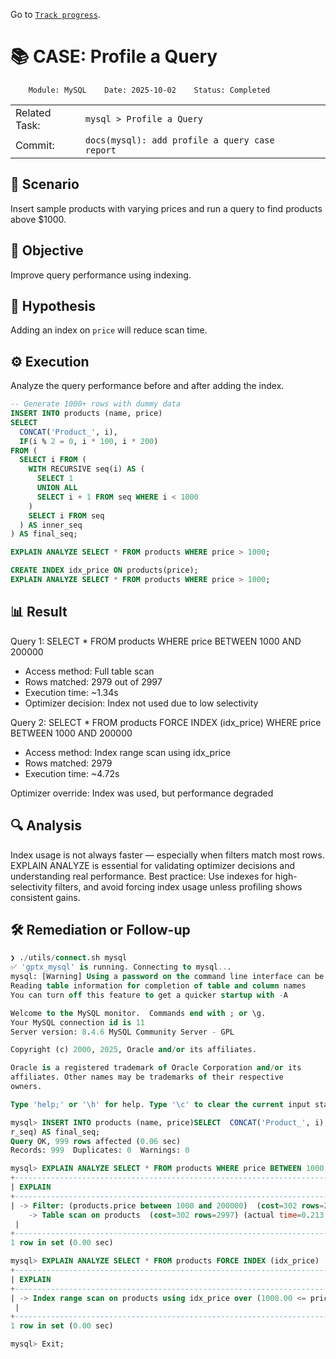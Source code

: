 Go to [`Track progress`](../../../README.md).

# 📚 CASE: Profile a Query

```
    Module: MySQL    Date: 2025-10-02    Status: Completed
```

||||||
| ---|--- | --- | --- | --- |
| Related Task: | `mysql > Profile a Query` |
| Commit: | `docs(mysql): add profile a query case report` |

## 📍 Scenario
Insert sample products with varying prices and run a query to find products above $1000.

## 🎯 Objective
Improve query performance using indexing.

## 🧠 Hypothesis
Adding an index on `price` will reduce scan time.

## ⚙️ Execution
Analyze the query performance before and after adding the index.

```sql
-- Generate 1000+ rows with dummy data
INSERT INTO products (name, price)
SELECT
  CONCAT('Product_', i),
  IF(i % 2 = 0, i * 100, i * 200)
FROM (
  SELECT i FROM (
    WITH RECURSIVE seq(i) AS (
      SELECT 1
      UNION ALL
      SELECT i + 1 FROM seq WHERE i < 1000
    )
    SELECT i FROM seq
  ) AS inner_seq
) AS final_seq;

EXPLAIN ANALYZE SELECT * FROM products WHERE price > 1000;
```

```sql
CREATE INDEX idx_price ON products(price);
EXPLAIN ANALYZE SELECT * FROM products WHERE price > 1000;
```
## 📊 Result
Query 1: SELECT * FROM products WHERE price BETWEEN 1000 AND 200000
- Access method: Full table scan
- Rows matched: 2979 out of 2997
- Execution time: ~1.34s
- Optimizer decision: Index not used due to low selectivity

Query 2: SELECT * FROM products FORCE INDEX (idx_price) WHERE price BETWEEN 1000 AND 200000
- Access method: Index range scan using idx_price
- Rows matched: 2979
- Execution time: ~4.72s

Optimizer override: Index was used, but performance degraded

## 🔍 Analysis
Index usage is not always faster — especially when filters match most rows.
EXPLAIN ANALYZE is essential for validating optimizer decisions and understanding real performance.
Best practice: Use indexes for high-selectivity filters, and avoid forcing index usage unless profiling shows consistent gains.

## 🛠️ Remediation or Follow-up

```sql
❯ ./utils/connect.sh mysql
✅ 'gptx_mysql' is running. Connecting to mysql...
mysql: [Warning] Using a password on the command line interface can be insecure.
Reading table information for completion of table and column names
You can turn off this feature to get a quicker startup with -A

Welcome to the MySQL monitor.  Commands end with ; or \g.
Your MySQL connection id is 11
Server version: 8.4.6 MySQL Community Server - GPL

Copyright (c) 2000, 2025, Oracle and/or its affiliates.

Oracle is a registered trademark of Oracle Corporation and/or its
affiliates. Other names may be trademarks of their respective
owners.

Type 'help;' or '\h' for help. Type '\c' to clear the current input statement.

mysql> INSERT INTO products (name, price)SELECT  CONCAT('Product_', i),  IF(i % 2 = 0, i * 100, i * 200)FROM (  SELECT i FROM (    WITH RECURSIVE seq(i) AS (      SELECT 1      UNION ALL      SELECT i + 1 FROM seq WHERE i < 999    )    SELECT i FROM seq  ) AS inne
r_seq) AS final_seq;
Query OK, 999 rows affected (0.06 sec)
Records: 999  Duplicates: 0  Warnings: 0

mysql> EXPLAIN ANALYZE SELECT * FROM products WHERE price BETWEEN 1000 AND 200000;
+-------------------------------------------------------------------------------------------------------------------------------------------------------------------------------------------------------------------------+
| EXPLAIN                                                                                                                                                                                                                 |
+-------------------------------------------------------------------------------------------------------------------------------------------------------------------------------------------------------------------------+
| -> Filter: (products.price between 1000 and 200000)  (cost=302 rows=2979) (actual time=0.217..1.34 rows=2979 loops=1)
    -> Table scan on products  (cost=302 rows=2997) (actual time=0.213..0.969 rows=2997 loops=1)
 |
+-------------------------------------------------------------------------------------------------------------------------------------------------------------------------------------------------------------------------+
1 row in set (0.00 sec)

mysql> EXPLAIN ANALYZE SELECT * FROM products FORCE INDEX (idx_price)  WHERE price BETWEEN 1000 AND 200000;
+------------------------------------------------------------------------------------------------------------------------------------------------------------------------------------------------------------------------+
| EXPLAIN                                                                                                                                                                                                                |
+------------------------------------------------------------------------------------------------------------------------------------------------------------------------------------------------------------------------+
| -> Index range scan on products using idx_price over (1000.00 <= price <= 200000.00), with index condition: (products.price between 1000 and 200000)  (cost=0.71 rows=1) (actual time=0.0339..4.72 rows=2979 loops=1)
 |
+------------------------------------------------------------------------------------------------------------------------------------------------------------------------------------------------------------------------+
1 row in set (0.00 sec)

mysql> Exit; 
```
